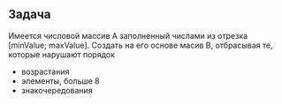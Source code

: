 Задача
---
Имеется числовой массив A заполненный числами из отрезка [minValue; maxValue]. Создать на его основе масив B, отбрасывая те, которые нарушают порядок
- возрастания
- элементы, больше 8
- знакочередования